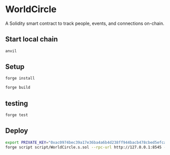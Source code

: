 # WorldCircle

A Solidity smart contract to track people, events, and connections on-chain.

## Start local chain

```bash
anvil
```

## Setup

```bash
forge install
```

```bash
forge build
```

## testing

```bash
forge test
```

## Deploy

```bash
export PRIVATE_KEY="0xac0974bec39a17e36ba4a6b4d238ff944bacb478cbed5efcae784d7bf4f2ff80"
forge script script/WorldCircle.s.sol --rpc-url http://127.0.0.1:8545 --broadcast --private-key $PRIVATE_KEY
```
